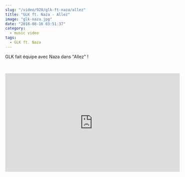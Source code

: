 ```yaml
--- 
slug: "/video/928/glk-ft-naza/allez"
title: "GLK ft. Naza - Allez"
image: "glk-naza.jpg"
date: "2018-08-16 03:51:37"
category:
  - music video
tags:
  - GLK ft. Naza
---
```

<p>GLK fait équipe avec Naza dans "Allez" !</p><br/><p><iframe width="560" height="315" src="https://www.youtube.com/embed/WH3YTYDOgOI" frameborder="0" allow="autoplay; encrypted-media" allowfullscreen></iframe></p>